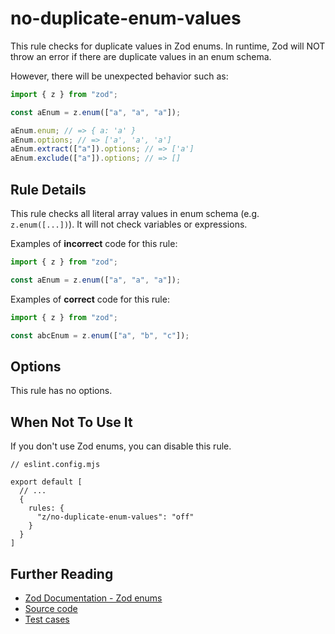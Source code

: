 # no-duplicate-enum-values

This rule checks for duplicate values in Zod enums. In runtime, Zod will NOT throw an error if there are duplicate values in an enum schema.

However, there will be unexpected behavior such as:

```js
import { z } from "zod";

const aEnum = z.enum(["a", "a", "a"]);

aEnum.enum; // => { a: 'a' }
aEnum.options; // => ['a', 'a', 'a']
aEnum.extract(["a"]).options; // => ['a']
aEnum.exclude(["a"]).options; // => []
```

## Rule Details

This rule checks all literal array values in enum schema (e.g. `z.enum([...])`). It will not check variables or expressions.

Examples of **incorrect** code for this rule:

```ts
import { z } from "zod";

const aEnum = z.enum(["a", "a", "a"]);
```

Examples of **correct** code for this rule:

```ts
import { z } from "zod";

const abcEnum = z.enum(["a", "b", "c"]);
```

## Options

This rule has no options.

## When Not To Use It

If you don't use Zod enums, you can disable this rule.

```jsonc
// eslint.config.mjs

export default [
  // ...
  {
    rules: {
      "z/no-duplicate-enum-values": "off"
    }
  }
]
```

## Further Reading

- [Zod Documentation - Zod enums](https://zod.dev/?id=zod-enums)
- [Source code](../../src/rules/no-duplicate-enum-values.ts)
- [Test cases](../../src/rules/no-duplicate-enum-values.test.ts)
